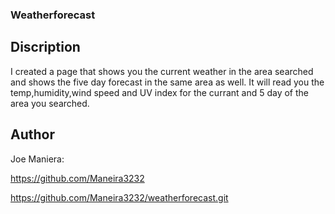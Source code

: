 ### Weatherforecast





## Discription 

I created a page that shows you the current weather in the area searched and shows the five day forecast in the same area as well. It will read you the temp,humidity,wind speed and UV index for the currant and 5 day of the area you searched.

## Author 

Joe Maniera:

https://github.com/Maneira3232

https://github.com/Maneira3232/weatherforecast.git
